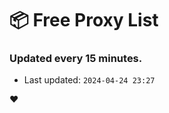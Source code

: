 # :package: Free Proxy List
### Updated every 15 minutes.

- Last updated: `2024-04-24 23:27`

:heart:
